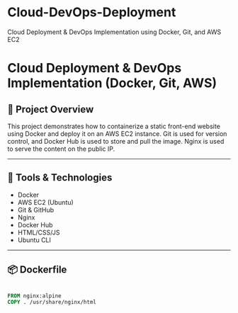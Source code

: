 # Cloud-DevOps-Deployment
Cloud Deployment &amp; DevOps Implementation using Docker, Git, and AWS EC2

# Cloud Deployment & DevOps Implementation (Docker, Git, AWS)

## 🚀 Project Overview

This project demonstrates how to containerize a static front-end website using Docker and deploy it on an AWS EC2 instance. Git is used for version control, and Docker Hub is used to store and pull the image. Nginx is used to serve the content on the public IP.

---

## 🔧 Tools & Technologies

- Docker  
- AWS EC2 (Ubuntu)  
- Git & GitHub  
- Nginx  
- Docker Hub  
- HTML/CSS/JS  
- Ubuntu CLI  

---

## 📦 Dockerfile

```Dockerfile

FROM nginx:alpine
COPY . /usr/share/nginx/html

